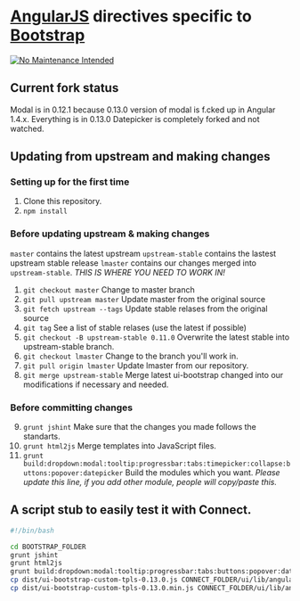 # [AngularJS](http://angularjs.org/) directives specific to [Bootstrap](http://getbootstrap.com)

[![No Maintenance Intended](http://unmaintained.tech/badge.svg)](http://unmaintained.tech/)

## Current fork status

Modal is in 0.12.1 because 0.13.0 version of modal is f.cked up in Angular 1.4.x. 
Everything is in 0.13.0
Datepicker is completely forked and not watched.

## Updating from upstream and making changes

### Setting up for the first time

1. Clone this repository.
2. `npm install`

### Before updating upstream & making changes

`master` contains the latest upstream
`upstream-stable` contains the lastest upstream stable release
`lmaster` contains our changes merged into `upstream-stable`. *THIS IS WHERE YOU NEED TO WORK IN!*

1. `git checkout master` Change to master branch
2. `git pull upstream master` Update master from the original source
3. `git fetch upstream --tags` Update stable relases from the original source
4. `git tag` See a list of stable relases (use the latest if possible)
5. `git checkout -B upstream-stable 0.11.0` Overwrite the latest stable into upstream-stable branch.
6. `git checkout lmaster` Change to the branch you'll work in.
7. `git pull origin lmaster` Update lmaster from our repository.
8. `git merge upstream-stable` Merge latest ui-bootstrap changed into our modifications if necessary and needed.

### Before committing changes
9. `grunt jshint` Make sure that the changes you made follows the standarts.
10. `grunt html2js` Merge templates into JavaScript files.
11. `grunt build:dropdown:modal:tooltip:progressbar:tabs:timepicker:collapse:buttons:popover:datepicker` Build the modules which you want. *Please update this line, if you add other module, people will copy/paste this.*

## A script stub to easily test it with Connect.

```bash
#!/bin/bash

cd BOOTSTRAP_FOLDER
grunt jshint
grunt html2js
grunt build:dropdown:modal:tooltip:progressbar:tabs:buttons:popover:datepicker:timepicker
cp dist/ui-bootstrap-custom-tpls-0.13.0.js CONNECT_FOLDER/ui/lib/angular/ui-bootstrap-tpls.js
cp dist/ui-bootstrap-custom-tpls-0.13.0.min.js CONNECT_FOLDER/ui/lib/angular/ui-bootstrap-tpls.min.js

```
